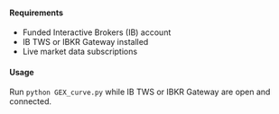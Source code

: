 #### Requirements

- Funded Interactive Brokers (IB) account
- IB TWS or IBKR Gateway installed
- Live market data subscriptions

#### Usage

Run `python GEX_curve.py` while IB TWS or IBKR Gateway are open and connected.
